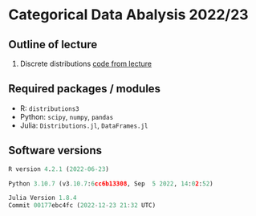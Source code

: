 # Categorical Data Abalysis 2022/23

## Outline of lecture

1.  Discrete distributions [code from
    lecture](https://htmlpreview.github.io/?https://github.com/DepartmentOfStatisticsPUE/cda-2023/blob/main/notebooks/01-distributions.html)

## Required packages / modules

-   R: `distributions3`
-   Python: `scipy`, `numpy`, `pandas`
-   Julia: `Distributions.jl`, `DataFrames.jl`

## Software versions

``` r
R version 4.2.1 (2022-06-23)
```

``` python
Python 3.10.7 (v3.10.7:6cc6b13308, Sep  5 2022, 14:02:52)
```

``` julia
Julia Version 1.8.4
Commit 00177ebc4fc (2022-12-23 21:32 UTC)
```
